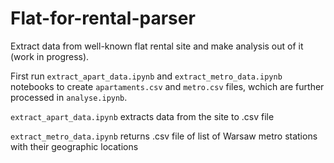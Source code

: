 # Flat-for-rental-parser

Extract data from well-known flat rental site and make analysis out of it (work in progress).

First run `extract_apart_data.ipynb` and `extract_metro_data.ipynb` notebooks to create `apartaments.csv` and `metro.csv` files, wchich are further processed in `analyse.ipynb`.

`extract_apart_data.ipynb` extracts data from the site to .csv file

`extract_metro_data.ipynb` returns .csv file of list of Warsaw metro stations with their geographic locations
